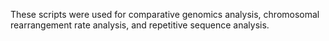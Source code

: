 These scripts were used for comparative genomics analysis, chromosomal rearrangement rate analysis, and repetitive sequence analysis.
